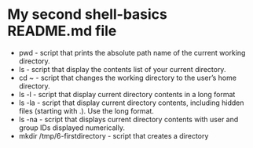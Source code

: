 # My second shell-basics README.md file
* pwd -  script that prints the absolute path name of the current working directory.
* ls - script that display the contents list of your current directory.
* cd ~ - script that changes the working directory to the user’s home directory.
* ls -l - script that display current directory contents in a long format
* ls -la - script that display current directory contents, including hidden files (starting with .). Use the long format.
* ls -na - script that displays current directory contents with user and group IDs displayed numerically.
* mkdir /tmp/6-firstdirectory - script that creates a directory
